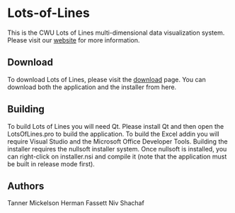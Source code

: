 # Lots-of-Lines
This is the CWU Lots of Lines multi-dimensional data visualization system. Please visit our [website](http://www.cwu.edu/~Imaglab/) for more information.

## Download
To download Lots of Lines, please visit the [download](https://github.com/DarthCoder117/Lots-of-Lines/releases) page. You can download both the application and the installer from here.

## Building
To build Lots of Lines you will need Qt. Please install Qt and then open the LotsOfLines.pro to build the application. To build the Excel addin you will require Visual Studio and the Microsoft Office Developer Tools. Building the installer requires the nullsoft installer system. Once nullsoft is installed, you can right-click on installer.nsi and compile it (note that the application must be built in release mode first).

## Authors
Tanner Mickelson
Herman Fassett
Niv Shachaf
